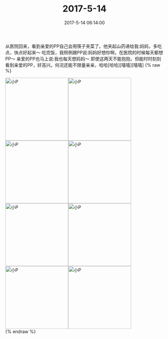 ﻿---
title: "2017-5-14"
date: 2017-5-14 06:14:00
tags: 文字
categories: 妈妈
---
从医院回来，看到亲爱的PP自己会用筷子夹菜了。他夹起山药递给我:妈妈，多吃点，快点好起来～
吃完饭，我照例跟PP说:妈妈好想你啊，在医院的时候每天都想PP～
亲爱的PP也马上说:我也每天想妈妈～
即使这两天不能抱抱，但能时时刻刻看到亲爱的PP，好高兴。何况还能不限量亲亲，哈哈[哈哈][嘻嘻][嘻嘻]
{% raw %}
<div style="width:500 px">
<div style="float:left; width:100 px"><img src="/images/微信图片_20171012161910.jpg" width="200" alt="小P"></div>
<div style="float:left; width:100 px"><img src="/images/微信图片_20171012161920.jpg" width="200" alt="小P"></div>
<div style="float:left; width:100 px"><img src="/images/微信图片_20171012161930.jpg" width="200" alt="小P"></div>
<div style="float:left; width:100 px"><img src="/images/微信图片_20171012161938.jpg" width="200" alt="小P"></div>
<div style="float:left; width:100 px"><img src="/images/微信图片_20171012161946.jpg" width="200" alt="小P"></div>
<div style="float:left; width:100 px"><img src="/images/微信图片_20171012161954.jpg" width="200" alt="小P"></div>
<div style="float:left; width:100 px"><img src="/images/微信图片_20171012162002.jpg" width="200" alt="小P"></div>
<div style="float:left; width:100 px"><img src="/images/微信图片_20171012162009.jpg" width="200" alt="小P"></div>
<div style="clear:both"></div>
</div>
{% endraw %}